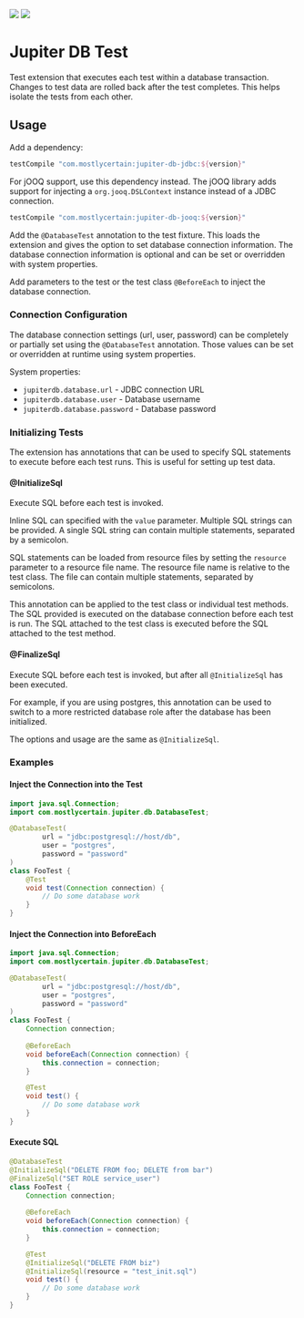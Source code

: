 ![](https://github.com/dump247/jupiter-db/workflows/Build%20master%20branch/badge.svg)
![](https://img.shields.io/maven-central/v/com.mostlycertain/jupiter-db-jdbc)

# Jupiter DB Test

Test extension that executes each test within a database transaction. Changes to test data are
rolled back after the test completes. This helps isolate the tests from each other.

## Usage

Add a dependency:

```groovy
testCompile "com.mostlycertain:jupiter-db-jdbc:${version}"
```

For jOOQ support, use this dependency instead. The jOOQ library adds support for injecting
a `org.jooq.DSLContext` instance instead of a JDBC connection.
```groovy
testCompile "com.mostlycertain:jupiter-db-jooq:${version}"
```

Add the `@DatabaseTest` annotation to the test fixture. This loads the extension and gives the
option to set database connection information. The database connection information is optional
and can be set or overridden with system properties.

Add parameters to the test or the test class `@BeforeEach` to inject the database connection.

### Connection Configuration

The database connection settings (url, user, password) can be completely or partially set using
the `@DatabaseTest` annotation. Those values can be set or overridden at runtime using
system properties.

System properties:
- `jupiterdb.database.url` - JDBC connection URL
- `jupiterdb.database.user` - Database username
- `jupiterdb.database.password` - Database password

### Initializing Tests

The extension has annotations that can be used to specify SQL statements to execute before each
test runs. This is useful for setting up test data.

#### @InitializeSql

Execute SQL before each test is invoked.

Inline SQL can specified with the `value` parameter. Multiple SQL strings can be provided. A single
SQL string can contain multiple statements, separated by a semicolon.

SQL statements can be loaded from resource files by setting the `resource` parameter to a resource
file name. The resource file name is relative to the test class. The file can contain multiple
statements, separated by semicolons.

This annotation can be applied to the test class or individual test methods.
The SQL provided is executed on the database connection before each test is run. The SQL
attached to the test class is executed before the SQL attached to the test method.

#### @FinalizeSql

Execute SQL before each test is invoked, but after all `@InitializeSql` has been executed.

For example, if you are using postgres, this annotation can be used to switch to a more
restricted database role after the database has been initialized.

The options and usage are the same as `@InitializeSql`.

### Examples

#### Inject the Connection into the Test
```java
import java.sql.Connection;
import com.mostlycertain.jupiter.db.DatabaseTest;

@DatabaseTest(
        url = "jdbc:postgresql://host/db",
        user = "postgres",
        password = "password"
)
class FooTest {
    @Test
    void test(Connection connection) {
        // Do some database work
    }
}
```


#### Inject the Connection into BeforeEach
```java
import java.sql.Connection;
import com.mostlycertain.jupiter.db.DatabaseTest;

@DatabaseTest(
        url = "jdbc:postgresql://host/db",
        user = "postgres",
        password = "password"
)
class FooTest {
    Connection connection;
    
    @BeforeEach
    void beforeEach(Connection connection) {
        this.connection = connection;
    }

    @Test
    void test() {
        // Do some database work
    }
}
```

#### Execute SQL

```java
@DatabaseTest
@InitializeSql("DELETE FROM foo; DELETE from bar")
@FinalizeSql("SET ROLE service_user")
class FooTest {
    Connection connection;
    
    @BeforeEach
    void beforeEach(Connection connection) {
        this.connection = connection;
    }

    @Test
    @InitializeSql("DELETE FROM biz")
    @InitializeSql(resource = "test_init.sql")
    void test() {
        // Do some database work
    }
}
```
